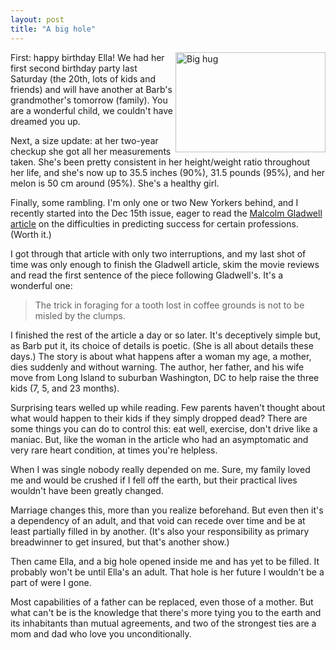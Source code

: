 ```yaml
---
layout: post
title: "A big hole"
---
```




<p><a href="http://www.flickr.com/photos/cwinters/3136790558/"
title="Big hug by Chris Winters, on Flickr"><img
src="http://farm4.static.flickr.com/3079/3136790558_318102c51e_m.jpg"
width="240" height="160" alt="Big hug" align="right" /></a>

<p>First: happy birthday Ella! We had her first second birthday
party last Saturday (the 20th, lots of kids and friends) and will
have another at Barb's grandmother's tomorrow (family). You are a
wonderful child, we couldn't have dreamed you up.</p>

<p>Next, a size update: at her two-year checkup she got all her
measurements taken. She's been pretty consistent in her
height/weight ratio throughout her life, and she's now up to 35.5
inches (90%), 31.5 pounds (95%), and her melon is 50 cm around
(95%). She's a healthy girl.</p>

<p>Finally, some rambling. I'm only one or two New Yorkers
behind, and I recently started into the Dec 15th issue, eager to
read the <a
href="http://www.newyorker.com/reporting/2008/12/15/081215fa_fact_gladwell?yrail">Malcolm
Gladwell article</a> on the difficulties in predicting success
for certain professions. (Worth it.)</p>

<p>I got through that article with only two interruptions, and my
last shot of time was only enough to finish the Gladwell article,
skim the movie reviews and read the first sentence of the
piece following Gladwell's. It's a wonderful one:</p>

<blockquote>
The trick in foraging for a tooth lost in coffee grounds is not
to be misled by the clumps.
</blockquote>

<p>I finished the rest of the article a day or so later. It's
deceptively simple but, as Barb put it, its choice of details is
poetic. (She is all about details these days.) The story is about
what happens after a woman my age, a mother, dies suddenly and
without warning. The author, her father, and his wife move from
Long Island to suburban Washington, DC to help raise the three
kids (7, 5, and 23 months).</p>

<p>Surprising tears welled up while reading. Few parents haven't
thought about what would happen to their kids if they simply
dropped dead? There are some things you can do to control this:
eat well, exercise, don't drive like a maniac. But, like the
woman in the article who had an asymptomatic and very rare heart
condition, at times you're helpless.</p>

<p>When I was single nobody really depended on me. Sure, my
family loved me and would be crushed if I fell off the earth, but
their practical lives wouldn't have been greatly changed.</p>

<p>Marriage changes this, more than you realize beforehand. But
even then it's a dependency of an adult, and that void can recede
over time and be at least partially filled in by another. (It's
also your responsibility as primary breadwinner to get insured,
but that's another show.)</p>

<p>Then came Ella, and a big hole opened inside me and has yet to
be filled. It probably won't be until Ella's an adult. That hole
is her future I wouldn't be a part of were I gone.</p>

<p>Most capabilities of a father can be replaced, even those of a
mother. But what can't be is the knowledge that there's more
tying you to the earth and its inhabitants than mutual
agreements, and two of the strongest ties are a mom and dad who
love you unconditionally.</p>


